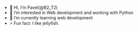 - 👋 Hi, I’m Pavel(@B2_T2)
- 👀 I’m interested in Web development and working with Python
- 🌱 I’m currently learning web development
- ⚡ Fun fact: I like jellyfish.

<!---
Pavel2005-oss/Pavel2005-oss is a ✨ special ✨ repository because its `README.md` (this file) appears on your GitHub profile.
You can click the Preview link to take a look at your changes.
--->
